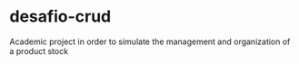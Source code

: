 # desafio-crud
Academic project in order to simulate the management and organization of a product stock
